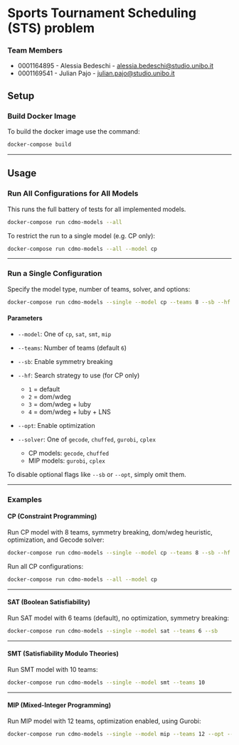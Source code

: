 # Sports Tournament Scheduling (STS) problem

### Team Members

- 0001164895 - Alessia Bedeschi - alessia.bedeschi@studio.unibo.it
- 0001169541 - Julian Pajo - julian.pajo@studio.unibo.it


## Setup

### Build Docker Image

To build the docker image use the command:  
```bash
docker-compose build
```

---

## Usage

### Run All Configurations for All Models

This runs the full battery of tests for all implemented models.

```bash
docker-compose run cdmo-models --all
```

To restrict the run to a single model (e.g. CP only):

```bash
docker-compose run cdmo-models --all --model cp
```

---

### Run a Single Configuration

Specify the model type, number of teams, solver, and options:

```bash
docker-compose run cdmo-models --single --model cp --teams 8 --sb --hf 2 --opt --solver gecode
```

#### Parameters

* `--model`: One of `cp`, `sat`, `smt`, `mip`
* `--teams`: Number of teams (default `6`)
* `--sb`: Enable symmetry breaking
* `--hf`: Search strategy to use (for CP only)

  * `1` = default
  * `2` = dom/wdeg
  * `3` = dom/wdeg + luby
  * `4` = dom/wdeg + luby + LNS
* `--opt`: Enable optimization
* `--solver`: One of `gecode`, `chuffed`, `gurobi`, `cplex`

  * CP models: `gecode`, `chuffed`
  * MIP models: `gurobi`, `cplex`

To disable optional flags like `--sb` or `--opt`, simply omit them.

---

### Examples

#### CP (Constraint Programming)

Run CP model with 8 teams, symmetry breaking, dom/wdeg heuristic, optimization, and Gecode solver:

```bash
docker-compose run cdmo-models --single --model cp --teams 8 --sb --hf 2 --opt --solver gecode
```

Run all CP configurations:

```bash
docker-compose run cdmo-models --all --model cp
```

---

#### SAT (Boolean Satisfiability)

Run SAT model with 6 teams (default), no optimization, symmetry breaking:

```bash
docker-compose run cdmo-models --single --model sat --teams 6 --sb
```

---

#### SMT (Satisfiability Modulo Theories)

Run SMT model with 10 teams:

```bash
docker-compose run cdmo-models --single --model smt --teams 10
```

---

#### MIP (Mixed-Integer Programming)

Run MIP model with 12 teams, optimization enabled, using Gurobi:

```bash
docker-compose run cdmo-models --single --model mip --teams 12 --opt --solver gurobi
```